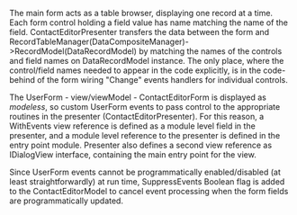 The main form acts as a table browser, displaying one record at a time. Each form control holding a field value has name matching the name of the field. ContactEditorPresenter transfers the data between the form and RecordTableManager(DataCompositeManager)->RecordModel(DataRecordModel) by matching the names of the controls and field names on DataRecordModel instance. The only place, where the control/field names needed to appear in the code explicitly, is in the code-behind of the form wiring "Change" events handlers for individual controls.  

The UserForm - view/viewModel - ContactEditorForm is displayed as *modeless*, so custom UserForm events to pass control to the appropriate routines in the presenter (ContactEditorPresenter). For this reason, a WithEvents view reference is defined as a module level field in the presenter, and a module level reference to the presenter is defined in the entry point module. Presenter also defines a second view reference as IDialogView interface, containing the main entry point for the view.  

Since UserForm events cannot be programmatically enabled/disabled (at least straightforwardly) at run time, SuppressEvents Boolean flag is added to the ContactEditorModel to cancel event processing when the form fields are programmatically updated.  
